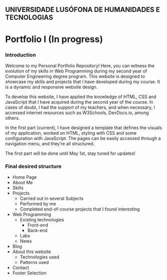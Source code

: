 ## UNIVERSIDADE LUSÓFONA DE HUMANIDADES E TECNOLOGIAS ##

# Portfolio I (In progress)

### Introduction

Welcome to my Personal Portfolio Repository! Here, you can witness the evolution of my skills in Web Programming during my second year of Computer Engineering degree program. This website is designed to showcase my skills and projects that I have developed during my course. It is a dynamic and responsive website design.

To develop this website, I have applied the knowledge of HTML, CSS and JavaScript that I have acquired during the second year of the course. In cases of doubt, I had the support of my teachers, and when necessary, I accessed internet resources such as W3Schools, DevDocs.io, among others.

In the first part (current), I have designed a template that defines the visuals of my application, worked on HTML, styling with CSS and some configuration with JavaScript. The pages can be easily accessed through a navigation menu, and they’re all structured.

The first part will be done until May 1st, stay tuned for updates!

### Final desired structure

* Home Page
* About Me
* Skills
* Projects
    * Carried out in several Subjects 
    * Performed by me
    * Completed end-of-course projects that I found interesting
* Web Programming
    * Existing technologies
       * Front-end
       * Back-end
    * Labs
    * News
* Blog
* About this website
    * Technologies used
    * Patterns used
* Contact
* Footer Selection
